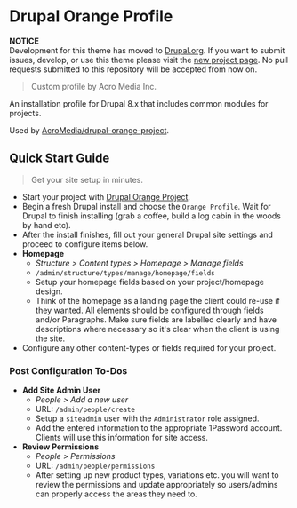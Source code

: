 # Drupal Orange Profile

**NOTICE**\
Development for this theme has moved to [Drupal.org](https://www.drupal.org/). If you want to submit issues, develop, or use this theme please visit the [new project page](https://www.drupal.org/project/orange_profile).
No pull requests submitted to this repository will be accepted from now on.

> Custom profile by Acro Media Inc.

An installation profile for Drupal 8.x that includes common modules for projects.

Used by [AcroMedia/drupal-orange-project](https://github.com/AcroMedia/drupal-orange-project).

## Quick Start Guide

> Get your site setup in minutes.

- Start your project with [Drupal Orange Project](https://github.com/AcroMedia/drupal-orange-project).
- Begin a fresh Drupal install and choose the `Orange Profile`. Wait for Drupal to finish installing (grab a coffee, build a log cabin in the woods by hand etc).
- After the install finishes, fill out your general Drupal site settings and proceed to configure items below.
- **Homepage**
  - *Structure > Content types > Homepage > Manage fields*
  - `/admin/structure/types/manage/homepage/fields`
  - Setup your homepage fields based on your project/homepage design.
  - Think of the homepage as a landing page the client could re-use if they wanted. All elements should be configured through fields and/or Paragraphs. Make sure fields are labelled clearly and have descriptions where necessary so it's clear when the client is using the site.
- Configure any other content-types or fields required for your project.

### Post Configuration To-Dos

- **Add Site Admin User**
  - *People > Add a new user* 
  - URL: `/admin/people/create`
  - Setup a `siteadmin` user with the `Administrator` role assigned.
  - Add the entered information to the appropriate 1Password account. Clients will use this information for site access.
- **Review Permissions**
  - *People > Permissions*
  - URL: `/admin/people/permissions`
  - After setting up new product types, variations etc. you will want to review the permissions and update appropriately so users/admins can properly access the areas they need to.
